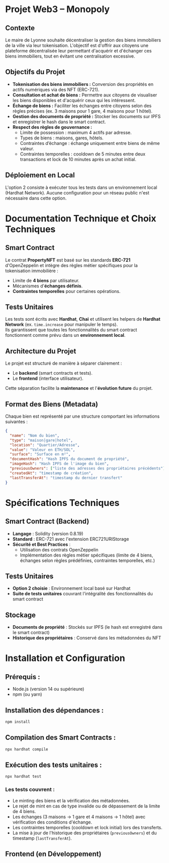 # Projet Web3 – Monopoly

## Contexte

Le maire de Lyonne souhaite décentraliser la gestion des biens immobiliers de la ville via leur tokenisation. L'objectif est d'offrir aux citoyens une plateforme décentralisée leur permettant d'acquérir et d'échanger ces biens immobiliers, tout en évitant une centralisation excessive.

## Objectifs du Projet

- **Tokenisation des biens immobiliers :** Conversion des propriétés en actifs numériques via des NFT (ERC-721).
- **Consultation et achat de biens :** Permettre aux citoyens de visualiser les biens disponibles et d'acquérir ceux qui les intéressent.
- **Échange de biens :** Faciliter les échanges entre citoyens selon des règles précises (ex. 3 maisons pour 1 gare, 4 maisons pour 1 hôtel).
- **Gestion des documents de propriété :** Stocker les documents sur IPFS et enregistrer le hash dans le smart contract.
- **Respect des règles de gouvernance :**  
  - Limite de possession : maximum 4 actifs par adresse.  
  - Types de biens : maisons, gares, hôtels.  
  - Contraintes d’échange : échange uniquement entre biens de même valeur.  
  - Contraintes temporelles : cooldown de 5 minutes entre deux transactions et lock de 10 minutes après un achat initial.

## Déploiement en Local

L'option 2 consiste à exécuter tous les tests dans un environnement local (Hardhat Network). Aucune configuration pour un réseau public n'est nécessaire dans cette option.

# Documentation Technique et Choix Techniques

## Smart Contract
Le contrat **PropertyNFT** est basé sur les standards **ERC-721** d'OpenZeppelin et intègre des règles métier spécifiques pour la tokenisation immobilière :
- Limite de **4 biens** par utilisateur.
- Mécanismes d'**échanges définis**.
- **Contraintes temporelles** pour certaines opérations.

## Tests Unitaires
Les tests sont écrits avec **Hardhat**, **Chai** et utilisent les helpers de **Hardhat Network** (ex. `time.increase` pour manipuler le temps).  
Ils garantissent que toutes les fonctionnalités du smart contract fonctionnent comme prévu dans un **environnement local**.

## Architecture du Projet
Le projet est structuré de manière à séparer clairement :
- Le **backend** (smart contracts et tests).
- Le **frontend** (interface utilisateur).

Cette séparation facilite la **maintenance** et l'**évolution future** du projet.

## Format des Biens (Metadata)

Chaque bien est représenté par une structure comportant les informations suivantes :

```json
{
  "name": "Nom du bien",
  "type": "maison|gare|hotel",
  "location": "Quartier/Adresse",
  "value": "Valeur en ETH/SOL",
  "surface": "Surface en m²",
  "documentHash": "Hash IPFS du document de propriété",
  "imageHash": "Hash IPFS de l'image du bien",
  "previousOwners": ["liste des adresses des propriétaires précédents"],
  "createdAt": "timestamp de création",
  "lastTransferAt": "timestamp du dernier transfert"
}
```
# Spécifications Techniques
## Smart Contract (Backend)

- **Langage** : Solidity (version 0.8.19)
- **Standard** : ERC-721 avec l'extension ERC721URIStorage
- **Sécurité et Best Practices** :
  - Utilisation des contrats OpenZeppelin
  - Implémentation des règles métier spécifiques (limite de 4 biens, échanges selon règles prédéfinies, contraintes temporelles, etc.)

## Tests Unitaires

- **Option 2 choisie** : Environnement local basé sur Hardhat
- **Suite de tests unitaires** couvrant l'intégralité des fonctionnalités du smart contract

## Stockage

- **Documents de propriété** : Stockés sur IPFS (le hash est enregistré dans le smart contract)
- **Historique des propriétaires** : Conservé dans les métadonnées du NFT

# Installation et Configuration

## Prérequis :

- Node.js (version 14 ou supérieure)
- npm (ou yarn)

## Installation des dépendances :

```bash
npm install
```

## Compilation des Smart Contracts :

```bash
npx hardhat compile
```

## Exécution des tests unitaires :

```bash
npx hardhat test
```

### Les tests couvrent :

- Le minting des biens et la vérification des métadonnées.
- Le rejet de mint en cas de type invalide ou de dépassement de la limite de 4 biens.
- Les échanges (3 maisons → 1 gare et 4 maisons → 1 hôtel) avec vérification des conditions d'échange.
- Les contraintes temporelles (cooldown et lock initial) lors des transferts.
- La mise à jour de l'historique des propriétaires (`previousOwners`) et du timestamp (`lastTransferAt`).

## Frontend (en Développement)